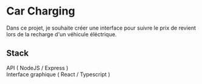 # Car Charging 

Dans ce projet, je souhaite créer une interface pour suivre le prix de revient lors de la recharge d'un véhicule éléctrique.

## Stack

API ( NodeJS / Express )\
Interface graphique ( React / Typescript )
